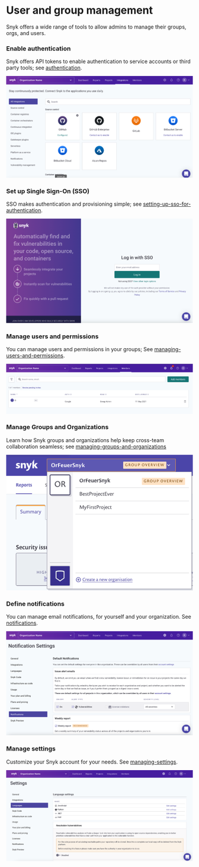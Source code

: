 # User and group management

Snyk offers a wide range of tools to allow admins to manage their groups, orgs, and users.

### Enable authentication

Snyk offers API tokens to enable authentication to service accounts or third party tools; see [authentication](authentication/ "mention").

![](<../../.gitbook/assets/image (84) (2).png>)

### Set up Single Sign-On (SSO)

SSO makes authentication and provisioning simple; see  [setting-up-sso-for-authentication](setting-up-sso-for-authentication/ "mention").

![](<../../.gitbook/assets/image (65) (1) (1).png>)

### Manage users and permissions&#x20;

You can manage users and permissions in your groups; See [managing-users-and-permissions](managing-users-and-permissions/ "mention").

![](<../../.gitbook/assets/image (81) (2).png>)

### Manage Groups and Organizations

Learn how Snyk groups and organizations help keep cross-team collaboration seamless; see [managing-groups-and-organizations](managing-groups-and-organizations/ "mention")

![](<../../.gitbook/assets/image (69) (1).png>)

### Define notifications

You can manage email notifications, for yourself and your organization. See [notifications](notifications/ "mention").

![](<../../.gitbook/assets/image (73).png>)

### Manage settings

Customize your Snyk account for your needs. See [managing-settings](managing-settings/ "mention").

![](<../../.gitbook/assets/image (76).png>)
